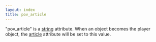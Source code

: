```yaml
---
layout: index
title: pov_article
---
```


"pov\_article" is a [string](../types/string.html) attribute. When an object becomes the player object, the [article](article.html) attribute will be set to this value.
